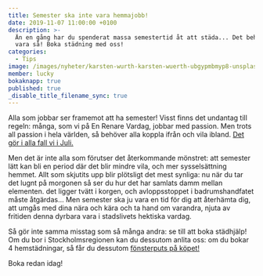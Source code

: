 ```yaml
---
title: Semester ska inte vara hemmajobb!
date: 2019-11-07 11:00:00 +0100
description: >-
  Än en gång har du spenderat massa semestertid åt att städa... Det behöver inte
  vara så! Boka städning med oss!
categories:
  - Tips
image: /images/nyheter/karsten-wurth-karsten-wuerth-ubgypmbmyp8-unsplash.jpg
member: lucky
bokaknapp: true
published: true
_disable_title_filename_sync: true
---
```


Alla som jobbar ser framemot att ha semester\! Visst finns det undantag till regeln: m&aring;nga, som vi p&aring; En Renare Vardag, jobbar med passion. Men trots all passion i hela v&auml;rlden, s&aring; behöver alla koppla ifr&aring;n och vila ibland. [Det gör i alla fall vi i Juli.](/nyheter/sommartider-en-renare-vardag/)

Men det &auml;r inte alla som förutser det &aring;terkommande mönstret: att semester l&auml;tt kan bli en period d&auml;r det blir mindre vila, och mer syssels&auml;ttning hemmet. Allt som skjutits upp blir plötsligt det mest synliga: nu n&auml;r du tar det lugnt p&aring; morgonen s&aring; ser du hur det har samlats damm mellan elementen. det ligger tv&auml;tt i korgen, och avloppsstoppet i badrumshandfatet m&aring;ste &aring;tg&auml;rdas… Men semester ska ju vara en tid för dig att &aring;terh&auml;mta dig, att umg&aring;s med dina n&auml;ra och k&auml;ra och ta hand om varandra, njuta av fritiden denna dyrbara vara i stadslivets hektiska vardag.

S&aring; gör inte samma misstag som s&aring; m&aring;nga andra: se till att boka st&auml;dhj&auml;lp\! Om du bor i Stockholmsregionen kan du dessutom anlita oss: om du bokar 4 hemst&auml;dningar, s&aring; f&aring;r du dessutom [fönsterputs p&aring; köpet\!](/erbjudande/slapp-in-ljuset-fa-gratis-fonsterputsning/)

Boka redan idag\!
